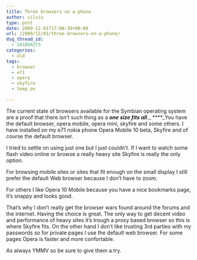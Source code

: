 ```yaml
---
title: Three browsers on a phone
author: silviu
type: post
date: 2009-12-01T17:00:39+00:00
url: /2009/12/01/three-browsers-on-a-phone/
dsq_thread_id:
  - 341856273
categories:
  - old
tags:
  - browser
  - e71
  - opera
  - skyfire
  - temp_on

---
```

The current state of browsers available for the Symbian operating system are a proof that there isn&#8217;t such thing as a _**one size fits all**_._ ****_You have the default browser, opera mobile, opera mini, skyfire and some others. I have installed on my e71 nokia phone Opera Mobile 10 beta, Skyfire and of course the default browser.

I tried to settle on using just one but I just couldn&#8217;t. If I want to watch some flash video online or browse a really heavy site Skyfire is really the only option.

For browsing mobile sites or sites that fit enough on the small display I still prefer the default Web browser because I don&#8217;t have to zoom.

For others I like Opera 10 Mobile because you have a nice bookmarks page, it&#8217;s snappy and looks good.

That&#8217;s why I don&#8217;t really get the browser wars found around the forums and the internet. Having the choice is great. The only way to get decent video and performance of heavy sites it&#8217;s trough a proxy based browser so this is where Skyfire fits. On the other hand I don&#8217;t like trusting 3rd parties with my passwords so for private pages I use the default web browser. For some pages Opera is faster and more confortable.

As always YMMV so be sure to give them a try.